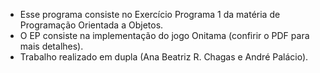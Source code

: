 - Esse programa consiste no Exercício Programa 1 da matéria de Programação Orientada a Objetos. 
- O EP consiste na implementação do jogo Onitama (confirir o PDF para mais detalhes).
- Trabalho realizado em dupla (Ana Beatriz R. Chagas e André Palácio).
